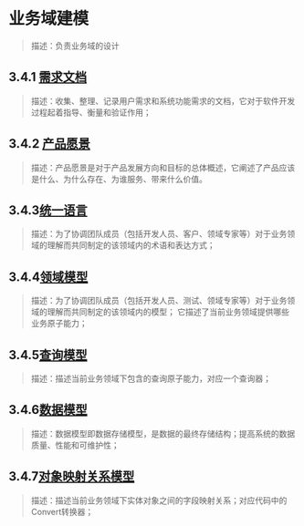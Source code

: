 # 业务域建模

> 描述：负责业务域的设计

## 3.4.1 [需求文档](业务域建模/需求文档.md)

> 描述：收集、整理、记录用户需求和系统功能需求的文档，它对于软件开发过程起着指导、衡量和验证作用；

## 3.4.2 [产品愿景](业务域建模/产品愿景.md)

> 描述：产品愿景是对于产品发展方向和目标的总体概述，它阐述了产品应该是什么、为什么存在、为谁服务、带来什么价值。

## 3.4.3[统一语言](业务域建模/统一语言.md)

> 描述：为了协调团队成员（包括开发人员、客户、领域专家等）对于业务领域的理解而共同制定的该领域内的术语和表达方式；

## 3.4.4[领域模型](业务域建模/领域模型.md)

> 描述：为了协调团队成员（包括开发人员、测试、领域专家等）对于业务领域的理解而共同制定的该领域内的模型；
> 它描述了当前业务领域提供哪些业务原子能力；

## 3.4.5[查询模型](业务域建模/查询模型.md)

> 描述：描述当前业务领域下包含的查询原子能力，对应一个查询器；

## 3.4.6[数据模型](业务域建模/数据模型.md)

> 描述：数据模型即数据存储模型，是数据的最终存储结构；提高系统的数据质量、性能和可维护性；

## 3.4.7[对象映射关系模型](业务域建模/对象映射关系模型.md)

> 描述：描述当前业务领域下实体对象之间的字段映射关系；对应代码中的Convert转换器；